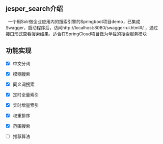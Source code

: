 ## jesper_search介绍
   一个用Solr做企业应用内的搜索引擎的Springboot项目demo，已集成Swagger，启动程序后，访问http://localhost:8080/swagger-ui.html#/ ，通过接口形式查看搜索结果，适合在SpringCloud项目做为单独的搜索服务模块

## 功能实现
- [x] 中文分词
- [x] 模糊搜索
- [x] 同义词搜索
- [x] 定时全量索引
- [x] 实时增量索引
- [x] 权重排序
- [x] 范围搜索
- [ ] 推荐算法

